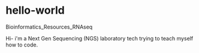 # hello-world
Bioinformatics_Resources_RNAseq

Hi- i'm a Next Gen Sequencing (NGS) laboratory tech trying to teach myself how to code.
